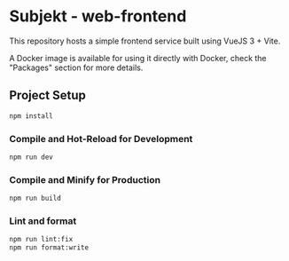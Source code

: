 # Subjekt - web-frontend

This repository hosts a simple frontend service built using VueJS 3 + Vite. 

A Docker image is available for using it directly with Docker, check the "Packages" section for more details.

## Project Setup

```sh
npm install
```

### Compile and Hot-Reload for Development

```sh
npm run dev
```

### Compile and Minify for Production

```sh
npm run build
```

### Lint and format

```sh
npm run lint:fix
npm run format:write
```
